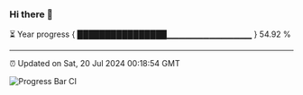 ### Hi there 👋

⏳ Year progress { ████████████████▁▁▁▁▁▁▁▁▁▁▁▁▁▁ } 54.92 %

---

⏰ Updated on Sat, 20 Jul 2024 00:18:54 GMT

![Progress Bar CI](https://github.com/liununu/liununu/workflows/Progress%20Bar%20CI/badge.svg)
